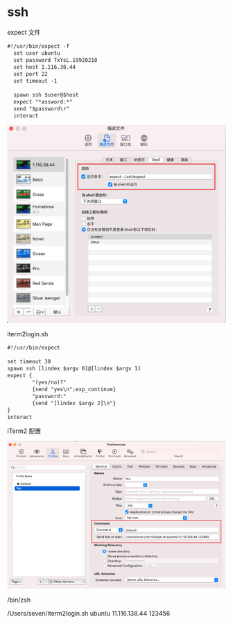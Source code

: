 # ssh

expect 文件

```shell
#!/usr/bin/expect -f
  set user ubuntu
  set password TxYsL.19920210
  set host 1.116.38.44
  set port 22
  set timeout -1

  spawn ssh $user@$host
  expect "*assword:*"
  send "$password\r"
  interact
```

![img](../../.images/Snipaste_2021-10-13_14-04-21.png)

iterm2login.sh

```shell
#!/usr/bin/expect

set timeout 30
spawn ssh [lindex $argv 0]@[lindex $argv 1]
expect {
        "(yes/no)?"
        {send "yes\n";exp_continue}
        "password:"
        {send "[lindex $argv 2]\n"}
}
interact
```

iTerm2 配置

![img](../../.images/Snipaste_2021-10-13_14-08-11.png)

/bin/zsh

/Users/seven/iterm2login.sh ubuntu 11.116.138.44 123456
